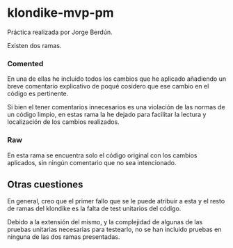 # klondike-mvp-pm

Práctica realizada por Jorge Berdún.

Existen dos ramas.

### Comented

En una de ellas he incluido todos los cambios que he aplicado añadiendo un breve comentario explicativo de poqué cosidero que ese cambio en el código es pertinente.


Si bien el tener comentarios innecesarios es una violación de las normas de un código limpio, en estas rama la he dejado para facilitar la lectura y localización de los cambios realizados.

### Raw

En esta rama se encuentra solo el código original con los cambios aplicados, sin ningún comentario que no sea intencionado.

## Otras cuestiones

En general, creo que el primer fallo que se le puede atribuir a esta y el resto de ramas del klondike es la falta de test unitarios del código.

Debido a la extensión del mismo, y la complejidad de algunas de las pruebas unitarias necesarias para testearlo, no se han incluido pruebas en ninguna de las dos ramas presentadas.

